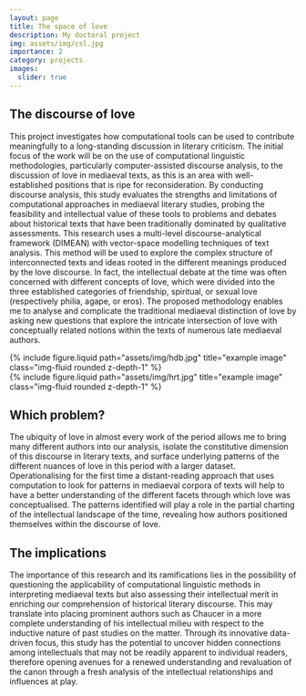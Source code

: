 ```yaml
---
layout: page
title: The space of love
description: My doctoral project 
img: assets/img/csl.jpg
importance: 2
category: projects
images:
  slider: true
---
```



## The discourse of love
This project investigates how computational tools can be used to contribute meaningfully to a long-standing discussion in literary criticism. The initial focus of the work will be on the use of computational linguistic methodologies, particularly computer-assisted discourse analysis, to the discussion of love in mediaeval texts, as this is an area with well-established positions that is ripe for reconsideration. By conducting discourse analysis, this study evaluates the strengths and limitations of computational approaches in mediaeval literary studies, probing the feasibility and intellectual value of these tools to problems and debates about historical texts that have been  traditionally dominated by qualitative assessments. This research uses a multi-level discourse-analytical framework (DIMEAN) with vector-space modelling techniques of text analysis. This method will be used to explore the complex structure of interconnected texts and ideas rooted in the different meanings produced by the love discourse.
In fact, the intellectual debate at the time was often concerned with different concepts of love, which were divided into the three established categories of friendship, spiritual, or sexual love (respectively philia, agape, or eros). The proposed methodology enables me to analyse and complicate the traditional mediaeval distinction of love by asking new questions that explore the intricate intersection of love with conceptually related notions within the texts of numerous late mediaeval authors.

<div class="row justify-content-sm-center">
  <div class="col-sm-8 mt-3 mt-md-0">
    {% include figure.liquid path="assets/img/hdb.jpg" title="example image" class="img-fluid rounded z-depth-1" %}
  </div>
  <div class="col-sm-4 mt-3 mt-md-0">
    {% include figure.liquid path="assets/img/hrt.jpg" title="example image" class="img-fluid rounded z-depth-1" %}
  </div>
</div>

## Which problem?
The ubiquity of love in almost every work of the period allows me to bring many different authors into our analysis, isolate the constitutive dimension of this discourse in literary texts, and surface underlying patterns of the different nuances of love in this period with a larger dataset. Operationalising for the first time a distant-reading approach that uses computation to look for patterns in mediaeval corpora of texts will help to have a better understanding of the different facets through which love was conceptualised. The patterns identified will play a role in the partial charting of the intellectual landscape of the time, revealing how authors positioned themselves within the discourse of love. 
## The implications
The importance of this research and its ramifications lies in the possibility of questioning the applicability of computational linguistic methods in interpreting mediaeval texts but also assessing their intellectual merit in enriching our comprehension of historical literary discourse. This may translate into placing prominent authors such as Chaucer in a more complete understanding of his intellectual milieu with respect to the inductive nature of past studies on the matter. Through its innovative data-driven focus, this study has the potential to uncover hidden connections among intellectuals that may not be readily apparent to individual readers, therefore opening avenues for a renewed understanding and revaluation of the canon through a fresh analysis of the intellectual relationships and influences at play.
